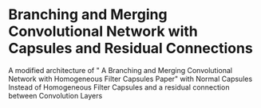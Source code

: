 # Branching and Merging Convolutional Network with Capsules and Residual Connections
 A modified architecture of " A Branching and Merging Convolutional Network with Homogeneous Filter Capsules Paper" with Normal Capsules Instead of Homogeneous Filter Capsules and a residual connection between Convolution Layers

